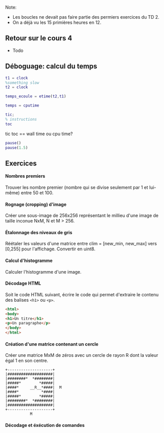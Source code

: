 Note:
 * Les boucles ne devait pas faire partie des permiers exercices du TD 2.
 * On a déjà vu les 15 primières heures en 12.

## Retour sur le cours 4
 * Todo

## Déboguage: calcul du temps

``` Matlab
t1 = clock
%something slow
t2 = clock

temps_ecoule = etime(t2,t1)
```

``` Matlab
temps = cputime
```

``` Matlab
tic;
% instructions      
toc
```

tic toc == wall time ou cpu time?

``` Matlab
pause()
pause(1.5)
```

## Exercices

#### Nombres premiers
Trouver les nombre premier (nombre qui se divise seulement par 1 et lui-même) entre 50 et 100.

#### Rognage (cropping) d'image
Créer une sous-image de 256x256 représentant le millieu d'une image de taille inconue NxM, N et M > 256.

#### Étalonnage des niveaux de gris
Réétaler les valeurs d'une matrice entre clim = [new_min, new_max] vers [0,255] pour l'affichage. Convertir en uint8.

#### Calcul d'histogramme
Calculer l'histogramme d'une image.

#### Décodage HTML
Soit le code HTML suivant, écrire le code qui permet d'extraire le contenu des balises ```<h1>``` ou ```<p>```.

``` HTML
<html>
<body>
<h1>Un titre</h1>
<p>Un paragraphe</p>
</body>
</html>
```

#### Création d'une matrice contenant un cercle
Créer une matrice MxM de zéros avec un cercle de rayon R dont la valeur égal 1 en son centre.

```
+--------------------+
|####################|
|########*  *########|
|#####*        *#####|
|####*     __R__*####|  M
|####*          *####|
|#####*        *#####|
|########*  *########|
|####################|
+--------------------+
           M
```

#### Décodage et éxécution de comandes





